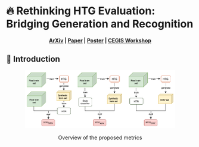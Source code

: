 # 🔥 Rethinking HTG Evaluation: Bridging Generation and Recognition

 <p align='center'>
  <b>
    <a href="https://arxiv.org/abs/2303.14736">ArXiv</a>
    |
    <a href="">Paper</a>
    |
    <a href="">Poster</a>
    |
    <a href="https://sites.google.com/view/cegis-workshop">CEGIS Workshop</a>
    
  </b>
</p> 

## 📢 Introduction

<p align="center">
  <img src="imgs/metrics_htg.png" alt="Overview of the proposed metrics" style="width: 80%;">
</p>

<p align="center">
  Overview of the proposed metrics
</p>

